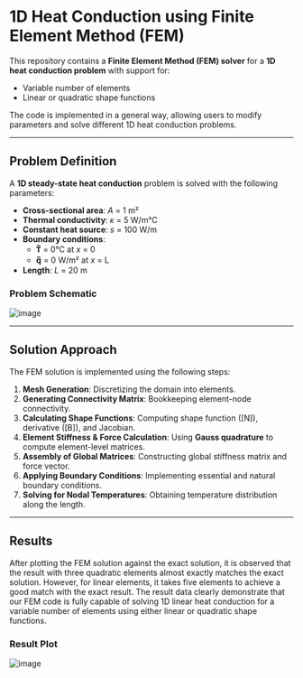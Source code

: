 # 1D Heat Conduction using Finite Element Method (FEM)

This repository contains a **Finite Element Method (FEM) solver** for a **1D heat conduction problem** with support for:

- Variable number of elements
- Linear or quadratic shape functions

The code is implemented in a general way, allowing users to modify parameters and solve different 1D heat conduction problems.

---

## **Problem Definition**

A **1D steady-state heat conduction** problem is solved with the following parameters:

- **Cross-sectional area**: *A* = 1 m²  
- **Thermal conductivity**: *κ* = 5 W/m°C  
- **Constant heat source**: *s* = 100 W/m  
- **Boundary conditions**:  
  - **T̅** = 0°C at *x* = 0  
  - **q̅** = 0 W/m² at *x* = L  
- **Length**: *L* = 20 m  


### **Problem Schematic**

![image](https://github.com/user-attachments/assets/a3a638db-5e72-402a-9e13-d5bfd3572c16)

---

## **Solution Approach**

The FEM solution is implemented using the following steps:

1. **Mesh Generation**: Discretizing the domain into elements.
2. **Generating Connectivity Matrix**: Bookkeeping element-node connectivity.
3. **Calculating Shape Functions**: Computing shape function \([N]\), derivative \([B]\), and Jacobian.
4. **Element Stiffness & Force Calculation**: Using **Gauss quadrature** to compute element-level matrices.
5. **Assembly of Global Matrices**: Constructing global stiffness matrix and force vector.
6. **Applying Boundary Conditions**: Implementing essential and natural boundary conditions.
7. **Solving for Nodal Temperatures**: Obtaining temperature distribution along the length.

---

## **Results**
After plotting the FEM solution against the exact solution, it is observed that the result with three quadratic elements almost exactly matches the exact solution. However, for linear elements, it takes five elements to achieve a good match with the exact result. The result data clearly demonstrate that our FEM code is fully capable of solving 1D linear heat conduction for a variable number of elements using either linear or quadratic shape functions.

### **Result Plot**

![image](https://github.com/user-attachments/assets/7068af78-e229-4283-b38b-c2f5fa091e3f)

